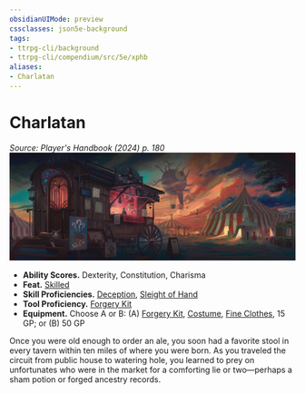 ```yaml
---
obsidianUIMode: preview
cssclasses: json5e-background
tags:
- ttrpg-cli/background
- ttrpg-cli/compendium/src/5e/xphb
aliases:
- Charlatan
---
```

# Charlatan
*Source: Player's Handbook (2024) p. 180*  
![](Інструменти%20ДМ/CLI/backgrounds/img/charlatan.webp#right)

- **Ability Scores.** Dexterity, Constitution, Charisma  
- **Feat.** [Skilled](Інструменти%20ДМ/CLI/feats/skilled-xphb.md)  
- **Skill Proficiencies.** [Deception](Інструменти%20ДМ/CLI/rules/skills.md#Deception), [Sleight of Hand](Інструменти%20ДМ/CLI/rules/skills.md#Sleight%20of%20Hand)  
- **Tool Proficiency.** [Forgery Kit](Інструменти%20ДМ/CLI/items/forgery-kit-xphb.md)  
- **Equipment.** Choose A or B: (A) [Forgery Kit](Інструменти%20ДМ/CLI/items/forgery-kit-xphb.md), [Costume](Інструменти%20ДМ/CLI/items/costume-xphb.md), [Fine Clothes](Інструменти%20ДМ/CLI/items/fine-clothes-xphb.md), 15 GP; or (B) 50 GP  

Once you were old enough to order an ale, you soon had a favorite stool in every tavern within ten miles of where you were born. As you traveled the circuit from public house to watering hole, you learned to prey on unfortunates who were in the market for a comforting lie or two—perhaps a sham potion or forged ancestry records.